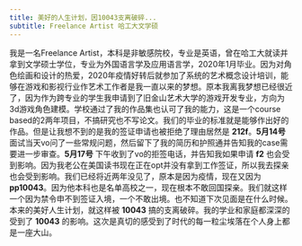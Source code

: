 ```yaml
---
title: 美好的人生计划，因10043支离破碎...
subtitle: Freelance Artist 哈工大文学硕
---
```

我是一名Freelance Artist，本科是非敏感院校，专业是英语，曾在哈工大就读并拿到文学硕士学位，专业为外国语言学及应用语言学，2020年1月毕业。因为对角色绘画和设计的热爱，2020年疫情好转后就参加了系统的艺术概念设计培训，能够在游戏和影视行业作艺术工作者是我一直以来的梦想。原本我离我梦想已经很近了，因为作为跨专业的学生我申请到了旧金山艺术大学的游戏开发专业，方向为3d游戏角色建模。学校通过了我的作品集也认可了我的能力，这是一个course based的2两年项目，不搞研究也不写论文。我们的毕业的标准就是能够作出好的作品。但是让我想不到的是我的签证申请也被拒绝了理由居然是 **212f**。**5月14号** 面试当天vo问了一些常规问题，然后留下了我的简历和护照通并告知我的case需要进一步审查。**5月17号** 下午收到了vo的拒签电话，并告知我如果申请 **f2** 也会受到影响。因为我老公在美国读书现在正在opt并没有拿到工作签证，所以我去探亲也会受到影响。我们已经将近两年没见了，原本是因为疫情，现在又因为 **pp10043**。因为他本科也是名单高校之一，现在根本不敢回国探亲。我们就这样一个因为禁令申不到签证入境，一个不敢出境。也不知道下次见面是在什么时候。本来的美好人生计划，就这样被 **10043** 搞的支离破碎。我的学业和家庭都深深的受到了 **10043** 的影响。这次是真切的感受到了时代的每一粒尘埃落在个人身上都是一座大山。